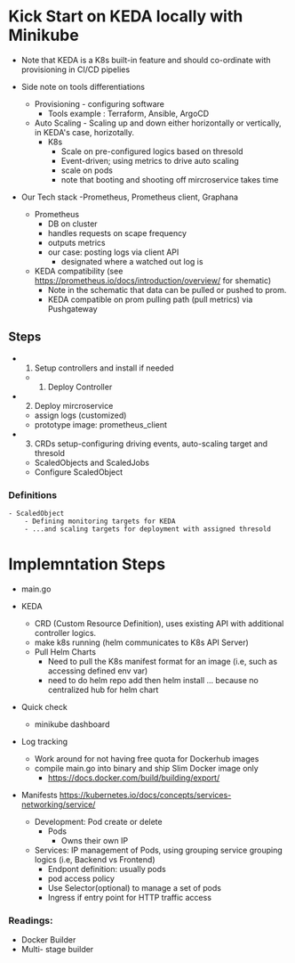 # Kick Start on KEDA locally with Minikube

- Note that KEDA is a K8s built-in feature and should co-ordinate with provisioning in CI/CD pipelies 
- Side note on tools differentiations
    - Provisioning - configuring software 
        - Tools example : Terraform, Ansible, ArgoCD
    - Auto Scaling - Scaling up and down either horizontally or vertically, in KEDA's case, horizotally. 
        - K8s
            - Scale on pre-configured logics based on thresold 
            - Event-driven; using metrics to drive auto scaling 
            - scale on pods 
            - note that booting and shooting off mircroservice takes time

- Our Tech stack -Prometheus, Prometheus client, Graphana 
    - Prometheus
        - DB on cluster
        - handles requests on scape frequency 
        - outputs metrics 
        - our case: posting logs via client API 
            - designated where a watched out log is
    - KEDA compatibility (see https://prometheus.io/docs/introduction/overview/ for shematic)
        - Note in the schematic that data can be pulled or pushed to prom. 
        - KEDA compatible on prom pulling path (pull metrics) via Pushgateway

## Steps

- 1. Setup controllers and install if needed 
    - 1. Deploy Controller 


- 2. Deploy mircroservice
    - assign logs (customized)
    - prototype image: prometheus_client

- 3. CRDs setup-configuring driving events, auto-scaling target and thresold
    - ScaledObjects and ScaledJobs
    - Configure ScaledObject

    
    
### Definitions     
    - ScaledObject
        - Defining monitoring targets for KEDA 
        - ...and scaling targets for deployment with assigned thresold
    

# Implemntation Steps

- main.go

- KEDA
    - CRD (Custom Resource Definition), uses existing API with additional controller logics. 
     - make k8s running (helm communicates to K8s API Server)
    - Pull Helm Charts
        - Need to pull the K8s manifest format for an image (i.e, such as accessing defined env var)
        - need to do helm repo add then helm install ... because no centralized hub for helm chart
   
- Quick check 
    - minikube dashboard
- Log tracking 
    - Work around for not having free quota for Dockerhub images
    - compile main.go into binary and ship Slim Docker image only 
        - https://docs.docker.com/build/building/export/ 
  

- Manifests  https://kubernetes.io/docs/concepts/services-networking/service/ 
    - Development: Pod create or delete
        - Pods
            - Owns their own IP
    - Services: IP management of Pods, using grouping service grouping logics (i.e, Backend vs Frontend)
        - Endpont definition: usually pods
        - pod access policy
        - Use Selector(optional) to manage a set of pods
        - Ingress if entry point for HTTP traffic access


### Readings:
- Docker Builder
- Multi- stage builder